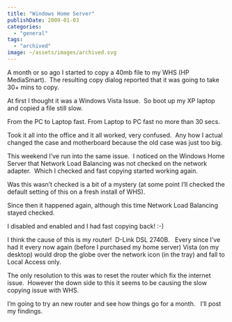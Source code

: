 ```yaml
---
title: "Windows Home Server"
publishDate: 2009-01-03
categories: 
  - "general"
tags:
  - "archived"  
image: ~/assets/images/archived.svg
---
```


  
A month or so ago I started to copy a 40mb file to my WHS (HP MediaSmart).  The resulting copy dialog reported that it was going to take 30+ mins to copy. 

At first I thought it was a Windows Vista Issue.  So boot up my XP laptop and copied a file still slow. 

From the PC to Laptop fast. From Laptop to PC fast no more than 30 secs.

Took it all into the office and it all worked, very confused.  Any how I actual changed the case and motherboard because the old case was just too big.

This weekend I’ve run into the same issue.  I noticed on the Windows Home Server that Network Load Balancing was not checked on the network adapter.  Which I checked and fast copying started working again.

Was this wasn’t checked is a bit of a mystery (at some point I’ll checked the default setting of this on a fresh install of WHS).

Since then it happened again, although this time Network Load Balancing stayed checked.

I disabled and enabled and I had fast copying back! :-)

I think the cause of this is my router!  D-Link DSL 2740B.   Every since I’ve had it every now again (before I purchased my home server) Vista (on my desktop) would drop the globe over the network icon (in the tray) and fall to Local Access only.

The only resolution to this was to reset the router which fix the internet issue.  However the down side to this it seems to be causing the slow copying issue with WHS.

I’m going to try an new router and see how things go for a month.   I’ll post my findings.
